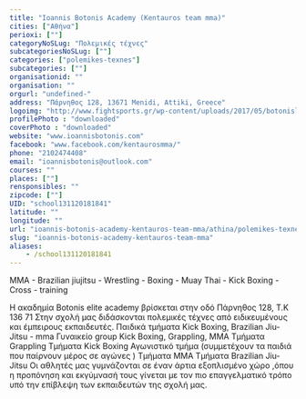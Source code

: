 ```yaml
---
title: "Ioannis Botonis Academy (Kentauros team mma)"
cities: ["Αθήνα"]
perioxi: [""]
categoryNoSLug: "Πολεμικές τέχνες"
subcategoriesNoSLug: [""]
categories: ["polemikes-texnes"]
subcategories: [""]
organisationid: ""
organisation: ""
orgurl: "undefined-"
address: "Πάρνηθος 128, 13671 Menidi, Attiki, Greece"
logoimg: "http://www.fightsports.gr/wp-content/uploads/2017/05/botonislogo.png"
profilePhoto : "downloaded"
coverPhoto : "downloaded"
website: "www.ioannisbotonis.com"
facebook: "www.facebook.com/kentaurosmma/"
phone: "2102474408"
email: "ioannisbotonis@outlook.com"
courses: ""
places: [""]
rensponsibles: ""
zipcode: [""]
UID: "school131120181841"
latitude: ""
longitude: ""
url: "ioannis-botonis-academy-kentauros-team-mma/athina/polemikes-texnes/"
slug: "ioannis-botonis-academy-kentauros-team-mma"
aliases:
    - /school131120181841
---
```



MMA - Brazilian jiujitsu - Wrestling - Boxing - Muay Thai - Kick Boxing - Cross - training

Η ακαδημία Botonis elite academy βρίσκεται στην οδό Πάρνηθος 128, Τ.Κ 136 71 Στην σχολή μας διδάσκονται πολεμικές τέχνες από ειδικευμένους και έμπειρους εκπαιδευτές. Παιδικά τμήματα Kick Boxing, Brazilian Jiu-Jitsu - mma Γυναικείο group Kick Boxing, Grappling, MMA Τμήματα Grappling Τμήματα Kick Boxing Αγωνιστικό τμήμα (συμμετέχουν τα παιδιά που παίρνουν μέρος σε αγώνες ) Τμήματα MMA Τμήματα Brazilian Jiu-Jitsu Οι αθλητές μας γυμνάζονται σε έναν άρτια εξοπλισμένο χώρο ,όπου η προπόνηση και εκγύμνασή τους γίνεται με τον πιο επαγγελματικό τρόπο υπό την επίβλεψη των εκπαιδευτών της σχολή μας.